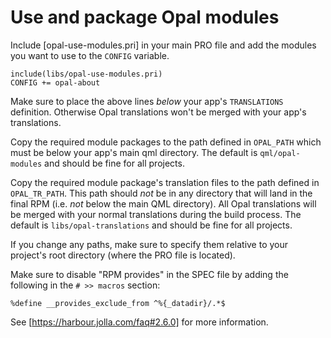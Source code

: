 <!--
SPDX-FileCopyrightText: 2021 Mirian Margiani
SPDX-License-Identifier: GFDL-1.3-or-later
-->

# Use and package Opal modules

Include [opal-use-modules.pri] in your main PRO file and add the modules you want
to use to the `CONFIG` variable.

    include(libs/opal-use-modules.pri)
    CONFIG += opal-about

Make sure to place the above lines *below* your app's `TRANSLATIONS` definition.
Otherwise Opal translations won't be merged with your app's translations.

Copy the required module packages to the path defined in `OPAL_PATH` which must
be below your app's main qml directory. The default is `qml/opal-modules` and
should be fine for all projects.

Copy the required module package's translation files to the path defined in
`OPAL_TR_PATH`. This path should *not* be in any directory that will land in the
final RPM (i.e. *not* below the main QML directory). All Opal translations will
be merged with your normal translations during the build process. The default
is `libs/opal-translations` and should be fine for all projects.

If you change any paths, make sure to specify them relative to your project's
root directory (where the PRO file is located).

Make sure to disable "RPM provides" in the SPEC file by adding the following
in the `# >> macros` section:

    %define __provides_exclude_from ^%{_datadir}/.*$

See [https://harbour.jolla.com/faq#2.6.0] for more information.
